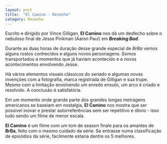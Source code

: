 ```yaml
---
layout: post
title:  "El Camino - Resenha"
category: Resenha
---
```



Escrito e dirigido por Vince Gilligan, **El Camino** nos dá um desfecho sobre o nebuloso final de Jesse Pinkman (Aaron Paul) em _**Breaking Bad**_.

Durante as duas horas de duração desse grande especial de *BrBa* vemos alguns rostos conhecidos e alguns novos personagens. Somos transportados a momentos que já haviam acontecido e a novos acontecimentos envolvendo Jesse.

Há vários elementos visuais clássicos do seriado e algumas novas invenções com a fotografia, marca registrada de Gilligan e sua trupe. Mesmo com a limitação envolvendo um enredo enxuto, um arco é criado e resolvido. A conclusão é satisfatória.

Em um momento onde grande parte dos grandes longas metragens americanos se baseiam em nostalgia, **El Camino** nos mostra que ser possível inovar e prestar autorreferências sem ser repetitivo e óbvio - isso tudo sendo um filme de menor escala.

**El Camino** é um filme com um tom de season finale para os amantes de **BrBa**, feito com o mesmo cuidado da série. Se entrasse numa classificação de episódios da série, facilmente estaria dentre os 5 melhores. 
